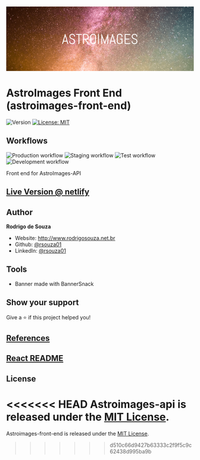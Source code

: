 ![Logo](ASTROIMAGES-FE.png)

AstroImages Front End (astroimages-front-end)
=================================

![Version](https://img.shields.io/badge/version-1.0.0-blue.svg?cacheSeconds=2592000)
[![License: MIT](https://img.shields.io/badge/License-MIT-yellow.svg)](#)


## Workflows

![Production workflow](https://github.com/AstroImages/astroimages-front-end/workflows/Production%20workflow/badge.svg)
![Staging workflow](https://github.com/AstroImages/astroimages-front-end/workflows/Staging%20workflow/badge.svg)
![Test workflow](https://github.com/AstroImages/astroimages-front-end/workflows/Test%20workflow/badge.svg)
![Development workflow](https://github.com/AstroImages/astroimages-front-end/workflows/Development%20workflow/badge.svg)

Front end for AstroImages-API

## [Live Version @ netlify](https://astroimages.netlify.com/)


## Author

**Rodrigo de Souza**

* Website: http://www.rodrigosouza.net.br
* Github: [@rsouza01](https://github.com/rsouza01)
* LinkedIn: [@rsouza01](https://linkedin.com/in/rsouza01)

## Tools

- Banner made with BannerSnack

## Show your support

Give a ⭐️ if this project helped you!


## [References](REFERENCES.md)
## [React README](README_REACT.md)


License
-------

<<<<<<< HEAD
Astroimages-api is released under the [MIT License](LICENSE).
=======
Astroimages-front-end is released under the [MIT License](LICENSE).

>>>>>>> d510c66d9427b63333c2f9f5c9c62438d995ba9b
